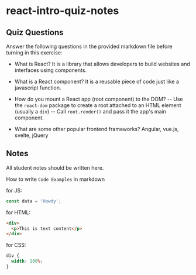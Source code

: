 # react-intro-quiz-notes

## Quiz Questions

Answer the following questions in the provided markdown file before turning in this exercise:

- What is React?
  It is a library that allows developers to build websites and interfaces using components.

- What is a React component?
  It is a reusable piece of code just like a javascript function.

- How do you mount a React app (root component) to the DOM?
  -- Use the `react-dom` package to create a root attached to an HTML element (usually a `div`)
  -- Call `root.render()` and pass it the app's main component.

- What are some other popular frontend frameworks?
  Angular, vue.js, svelte, jQuery

## Notes

All student notes should be written here.

How to write `Code Examples` in markdown

for JS:

```javascript
const data = 'Howdy';
```

for HTML:

```html
<div>
  <p>This is text content</p>
</div>
```

for CSS:

```css
div {
  width: 100%;
}
```
